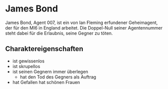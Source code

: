 # James Bond 

James Bond, Agent 007, ist ein von Ian Fleming erfundener Geheimagent, der für den MI6 in England arbeitet. Die Doppel-Null seiner Agentennummer steht dabei für die Erlaubnis, seine Gegner zu töten.

## Charaktereigenschaften

* ist gewissenlos
* ist skrupellos
* ist seinen Gegnern immer überlegen
	* hat den Tod des Gegners als Auftrag
* hat Gefallen hat schönen Frauen